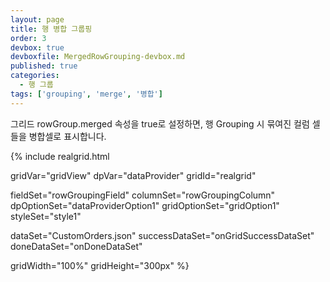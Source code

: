 ```yaml
---
layout: page
title: 행 병합 그룹핑
order: 3
devbox: true
devboxfile: MergedRowGrouping-devbox.md
published: true
categories:
  - 행 그룹
tags: ['grouping', 'merge', '병합']
---
```


그리드 rowGroup.merged 속성을 true로 설정하면, 행 Grouping 시 묶여진 컬럼 셀들을 병합셀로 표시합니다. 

<script>
var onGridSuccessDataSet = function(data, textStatus, jqXHR) {
  dataProvider.setRows(data);
}
var onDoneDataSet = function() {
  gridView.setPanel({visible: true})
  gridView.setRowGroup({mergeMode:true, expandedAdornments: "footer", collapsedAdornments:"footer"})
}
</script>

{% include realgrid.html

  gridVar="gridView"
  dpVar="dataProvider"
  gridId="realgrid"

  fieldSet="rowGroupingField"
  columnSet="rowGroupingColumn"
  dpOptionSet="dataProviderOption1"
  gridOptionSet="gridOption1"
  styleSet="style1"

  dataSet="CustomOrders.json"
  successDataSet="onGridSuccessDataSet"  
  doneDataSet="onDoneDataSet"

  gridWidth="100%"
  gridHeight="300px" %}